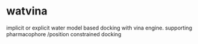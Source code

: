 # watvina
implicit or explicit water model based docking with vina engine. supporting pharmacophore /position constrained docking
